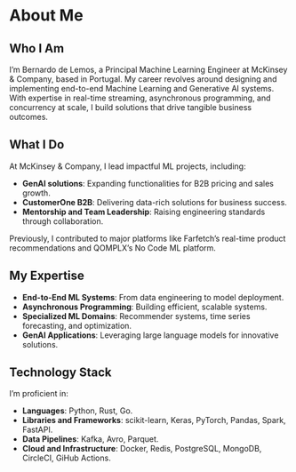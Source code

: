 # About Me

## Who I Am
I’m Bernardo de Lemos, a Principal Machine Learning Engineer at McKinsey & Company, based in Portugal. My career revolves around designing and implementing end-to-end Machine Learning and Generative AI systems. With expertise in real-time streaming, asynchronous programming, and concurrency at scale, I build solutions that drive tangible business outcomes.

## What I Do
At McKinsey & Company, I lead impactful ML projects, including:
- **GenAI solutions**: Expanding functionalities for B2B pricing and sales growth.
- **CustomerOne B2B**: Delivering data-rich solutions for business success.
- **Mentorship and Team Leadership**: Raising engineering standards through collaboration.

Previously, I contributed to major platforms like Farfetch’s real-time product recommendations and QOMPLX’s No Code ML platform.

## My Expertise
- **End-to-End ML Systems**: From data engineering to model deployment.
- **Asynchronous Programming**: Building efficient, scalable systems.
- **Specialized ML Domains**: Recommender systems, time series forecasting, and optimization.
- **GenAI Applications**: Leveraging large language models for innovative solutions.

## Technology Stack
I’m proficient in:
- **Languages**: Python, Rust, Go.
- **Libraries and Frameworks**: scikit-learn, Keras, PyTorch, Pandas, Spark, FastAPI.
- **Data Pipelines**: Kafka, Avro, Parquet.
- **Cloud and Infrastructure**: Docker, Redis, PostgreSQL, MongoDB, CircleCI, GiHub Actions.